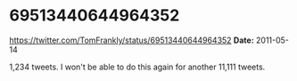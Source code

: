 # 69513440644964352
https://twitter.com/TomFrankly/status/69513440644964352
**Date:** 2011-05-14

1,234 tweets. I won't be able to do this again for another 11,111 tweets.
